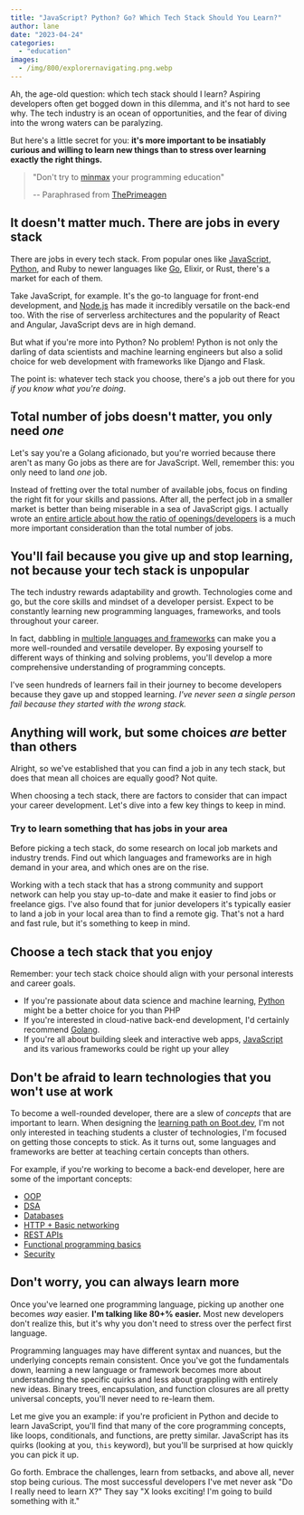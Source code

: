 ```yaml
---
title: "JavaScript? Python? Go? Which Tech Stack Should You Learn?"
author: lane
date: "2023-04-24"
categories:
  - "education"
images:
  - /img/800/explorernavigating.png.webp
---
```


Ah, the age-old question: which tech stack should I learn? Aspiring developers often get bogged down in this dilemma, and it's not hard to see why. The tech industry is an ocean of opportunities, and the fear of diving into the wrong waters can be paralyzing.

But here's a little secret for you: **it's more important to be insatiably curious and willing to learn new things than to stress over learning exactly the right things.**

> "Don't try to [minmax](https://www.urbandictionary.com/define.php?term=min%2Fmax) your programming education"
>
> -- Paraphrased from [ThePrimeagen](https://www.boot.dev/teachers/the-primeagen)

## It doesn't matter much. There are jobs in every stack

There are jobs in every tech stack. From popular ones like [JavaScript](https://www.boot.dev/courses/learn-javascript), [Python](https://www.boot.dev/courses/learn-code-python), and Ruby to newer languages like [Go](https://www.boot.dev/courses/learn-golang), Elixir, or Rust, there's a market for each of them.

Take JavaScript, for example. It's the go-to language for front-end development, and [Node.js](/javascript/nodejs-vs-javascript/) has made it incredibly versatile on the back-end too. With the rise of serverless architectures and the popularity of React and Angular, JavaScript devs are in high demand.

But what if you're more into Python? No problem! Python is not only the darling of data scientists and machine learning engineers but also a solid choice for web development with frameworks like Django and Flask.

The point is: whatever tech stack you choose, there's a job out there for you _if you know what you're doing_.

## Total number of jobs doesn't matter, you only need _one_

Let's say you're a Golang aficionado, but you're worried because there aren't as many Go jobs as there are for JavaScript. Well, remember this: you only need to land _one_ job.

Instead of fretting over the total number of available jobs, focus on finding the right fit for your skills and passions. After all, the perfect job in a smaller market is better than being miserable in a sea of JavaScript gigs. I actually wrote an [entire article about how the ratio of openings/developers](/jobs/not-about-job-openings/) is a much more important consideration than the total number of jobs.

## You'll fail because you give up and stop learning, not because your tech stack is unpopular

The tech industry rewards adaptability and growth. Technologies come and go, but the core skills and mindset of a developer persist. Expect to be constantly learning new programming languages, frameworks, and tools throughout your career.

In fact, dabbling in [multiple languages and frameworks](/education/learn-multiple-programming-languages/) can make you a more well-rounded and versatile developer. By exposing yourself to different ways of thinking and solving problems, you'll develop a more comprehensive understanding of programming concepts.

I've seen hundreds of learners fail in their journey to become developers because they gave up and stopped learning. _I've never seen a single person fail because they started with the wrong stack._

## Anything will work, but some choices _are_ better than others

Alright, so we've established that you can find a job in any tech stack, but does that mean all choices are equally good? Not quite.

When choosing a tech stack, there are factors to consider that can impact your career development. Let's dive into a few key things to keep in mind.

### Try to learn something that has jobs in your area

Before picking a tech stack, do some research on local job markets and industry trends. Find out which languages and frameworks are in high demand in your area, and which ones are on the rise.

Working with a tech stack that has a strong community and support network can help you stay up-to-date and make it easier to find jobs or freelance gigs. I've also found that for junior developers it's typically easier to land a job in your local area than to find a remote gig. That's not a hard and fast rule, but it's something to keep in mind.

## Choose a tech stack that you enjoy

Remember: your tech stack choice should align with your personal interests and career goals.

- If you're passionate about data science and machine learning, [Python](https://www.boot.dev/courses/learn-code-python) might be a better choice for you than PHP
- If you're interested in cloud-native back-end development, I'd certainly recommend [Golang](https://www.boot.dev/courses/learn-golang).
- If you're all about building sleek and interactive web apps, [JavaScript](https://www.boot.dev/courses/learn-javascript) and its various frameworks could be right up your alley

## Don't be afraid to learn technologies that you won't use at work

To become a well-rounded developer, there are a slew of _concepts_ that are important to learn. When designing the [learning path on Boot.dev](https://www.boot.dev/tracks/backend-python-golang), I'm not only interested in teaching students a cluster of technologies, I'm focused on getting those concepts to stick. As it turns out, some languages and frameworks are better at teaching certain concepts than others.

For example, if you're working to become a back-end developer, here are some of the important concepts:

- [OOP](https://www.boot.dev/courses/build-asteroids-python)
- [DSA](https://www.boot.dev/courses/learn-data-structures-and-algorithms-python)
- [Databases](https://www.boot.dev/courses/learn-sql)
- [HTTP + Basic networking](https://www.boot.dev/courses/learn-http-clients-golang)
- [REST APIs](https://www.boot.dev/courses/learn-http-servers-golang)
- [Functional programming basics](https://www.boot.dev/courses/learn-functional-programming-python)
- [Security](https://www.boot.dev/courses/learn-cryptography-golang)

## Don't worry, you can always learn more

Once you've learned one programming language, picking up another one becomes _way_ easier. **I'm talking like 80+% easier.** Most new developers don't realize this, but it's why you don't need to stress over the perfect first language.

Programming languages may have different syntax and nuances, but the underlying concepts remain consistent. Once you've got the fundamentals down, learning a new language or framework becomes more about understanding the specific quirks and less about grappling with entirely new ideas. Binary trees, encapsulation, and function closures are all pretty universal concepts, you'll never need to re-learn them.

Let me give you an example: if you're proficient in Python and decide to learn JavaScript, you'll find that many of the core programming concepts, like loops, conditionals, and functions, are pretty similar. JavaScript has its quirks (looking at you, `this` keyword), but you'll be surprised at how quickly you can pick it up.

Go forth. Embrace the challenges, learn from setbacks, and above all, never stop being curious. The most successful developers I've met never ask "Do I really need to learn X?" They say "X looks exciting! I'm going to build something with it."
